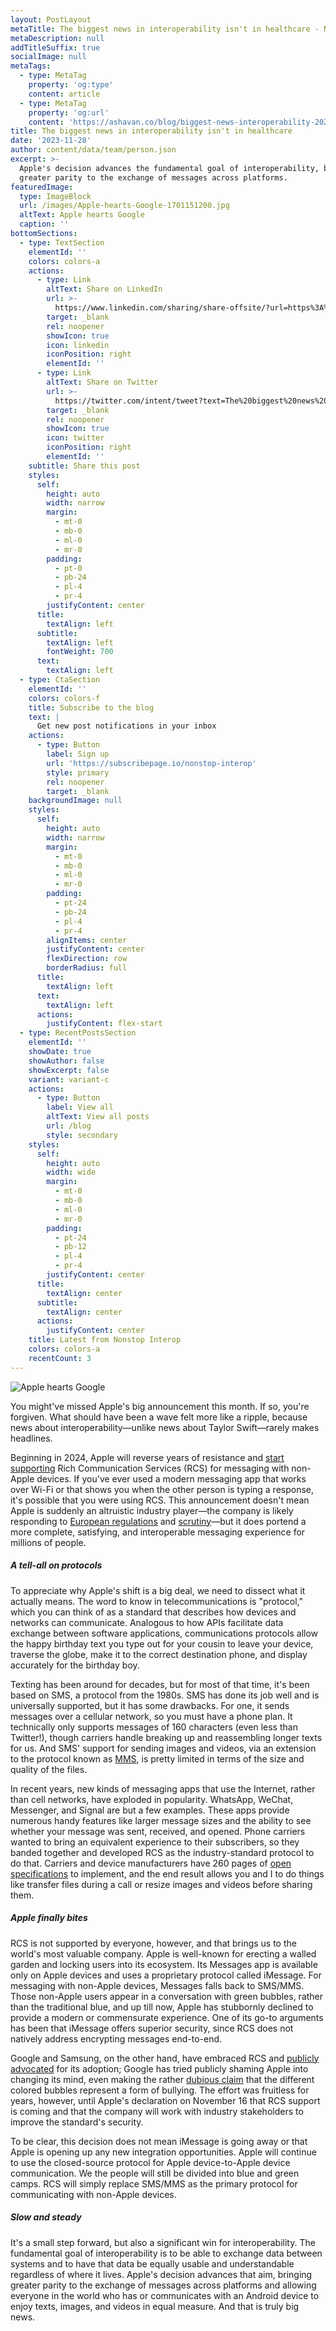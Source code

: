 ```yaml
---
layout: PostLayout
metaTitle: The biggest news in interoperability isn't in healthcare - Nonstop Interop
metaDescription: null
addTitleSuffix: true
socialImage: null
metaTags:
  - type: MetaTag
    property: 'og:type'
    content: article
  - type: MetaTag
    property: 'og:url'
    content: 'https://ashavan.co/blog/biggest-news-interoperability-20231128'
title: The biggest news in interoperability isn't in healthcare
date: '2023-11-28'
author: content/data/team/person.json
excerpt: >-
  Apple's decision advances the fundamental goal of interoperability, bringing
  greater parity to the exchange of messages across platforms.
featuredImage:
  type: ImageBlock
  url: /images/Apple-hearts-Google-1701151200.jpg
  altText: Apple hearts Google
  caption: ''
bottomSections:
  - type: TextSection
    elementId: ''
    colors: colors-a
    actions:
      - type: Link
        altText: Share on LinkedIn
        url: >-
          https://www.linkedin.com/sharing/share-offsite/?url=https%3A%2F%2Fashavan.co%2Fblog%2Fbiggest-news-interoperability-20231128
        target: _blank
        rel: noopener
        showIcon: true
        icon: linkedin
        iconPosition: right
        elementId: ''
      - type: Link
        altText: Share on Twitter
        url: >-
          https://twitter.com/intent/tweet?text=The%20biggest%20news%20in%20interoperability%20isn%27t%20in%20healthcare%20-%20Nonstop%20Interop&url=https%3A%2F%2Fashavan.co%2Fblog%2Fbiggest-news-interoperability-20231128
        target: _blank
        rel: noopener
        showIcon: true
        icon: twitter
        iconPosition: right
        elementId: ''
    subtitle: Share this post
    styles:
      self:
        height: auto
        width: narrow
        margin:
          - mt-0
          - mb-0
          - ml-0
          - mr-0
        padding:
          - pt-0
          - pb-24
          - pl-4
          - pr-4
        justifyContent: center
      title:
        textAlign: left
      subtitle:
        textAlign: left
        fontWeight: 700
      text:
        textAlign: left
  - type: CtaSection
    elementId: ''
    colors: colors-f
    title: Subscribe to the blog
    text: |
      Get new post notifications in your inbox
    actions:
      - type: Button
        label: Sign up
        url: 'https://subscribepage.io/nonstop-interop'
        style: primary
        rel: noopener
        target: _blank
    backgroundImage: null
    styles:
      self:
        height: auto
        width: narrow
        margin:
          - mt-0
          - mb-0
          - ml-0
          - mr-0
        padding:
          - pt-24
          - pb-24
          - pl-4
          - pr-4
        alignItems: center
        justifyContent: center
        flexDirection: row
        borderRadius: full
      title:
        textAlign: left
      text:
        textAlign: left
      actions:
        justifyContent: flex-start
  - type: RecentPostsSection
    elementId: ''
    showDate: true
    showAuthor: false
    showExcerpt: false
    variant: variant-c
    actions:
      - type: Button
        label: View all
        altText: View all posts
        url: /blog
        style: secondary
    styles:
      self:
        height: auto
        width: wide
        margin:
          - mt-0
          - mb-0
          - ml-0
          - mr-0
        padding:
          - pt-24
          - pb-12
          - pl-4
          - pr-4
        justifyContent: center
      title:
        textAlign: center
      subtitle:
        textAlign: center
      actions:
        justifyContent: center
    title: Latest from Nonstop Interop
    colors: colors-a
    recentCount: 3
---
```

![Apple hearts Google](/images/Apple-hearts-Google-1701151200.jpg)

You might've missed Apple's big announcement this month. If so, you're forgiven. What should have been a wave felt more like a ripple, because news about interoperability—unlike news about Taylor Swift—rarely makes headlines.

Beginning in 2024, Apple will reverse years of resistance and [start supporting](https://www.theverge.com/2023/11/16/23964171/apple-iphone-rcs-support) Rich Communication Services (RCS) for messaging with non-Apple devices. If you've ever used a modern messaging app that works over Wi-Fi or that shows you when the other person is typing a response, it's possible that you were using RCS. This announcement doesn't mean Apple is suddenly an altruistic industry player—the company is likely responding to [European regulations](https://www.privacyworld.blog/2022/10/dma-eu-publishes-the-new-digital-markets-act/) and [scrutiny](https://www.theverge.com/2023/9/6/23861030/imessage-bing-european-union-commission-digital-markets-act-dma)—but it does portend a more complete, satisfying, and interoperable messaging experience for millions of people.

##### A tell-all on protocols

To appreciate why Apple's shift is a big deal, we need to dissect what it actually means. The word to know in telecommunications is "protocol," which you can think of as a standard that describes how devices and networks can communicate. Analogous to how APIs facilitate data exchange between software applications, communications protocols allow the happy birthday text you type out for your cousin to leave your device, traverse the globe, make it to the correct destination phone, and display accurately for the birthday boy.

Texting has been around for decades, but for most of that time, it's been based on SMS, a protocol from the 1980s. SMS has done its job well and is universally supported, but it has some drawbacks. For one, it sends messages over a cellular network, so you must have a phone plan. It technically only supports messages of 160 characters (even less than Twitter!), though carriers handle breaking up and reassembling longer texts for us. And SMS' support for sending images and videos, via an extension to the protocol known as [MMS](https://www.twilio.com/en-us/learn/messaging/what-are-sms-and-mms), is pretty limited in terms of the size and quality of the files.

In recent years, new kinds of messaging apps that use the Internet, rather than cell networks, have exploded in popularity. WhatsApp, WeChat, Messenger, and Signal are but a few examples. These apps provide numerous handy features like larger message sizes and the ability to see whether your message was sent, received, and opened. Phone carriers wanted to bring an equivalent experience to their subscribers, so they banded together and developed RCS as the industry-standard protocol to do that. Carriers and device manufacturers have 260 pages of [open specifications](https://www.gsma.com/futurenetworks/wp-content/uploads/2019/10/RCC.71-v2.4.pdf) to implement, and the end result allows you and I to do things like transfer files during a call or resize images and videos before sharing them.

##### Apple finally bites

RCS is not supported by everyone, however, and that brings us to the world's most valuable company. Apple is well-known for erecting a walled garden and locking users into its ecosystem. Its Messages app is available only on Apple devices and uses a proprietary protocol called iMessage. For messaging with non-Apple devices, Messages falls back to SMS/MMS. Those non-Apple users appear in a conversation with green bubbles, rather than the traditional blue, and up till now, Apple has stubbornly declined to provide a modern or commensurate experience. One of its go-to arguments has been that iMessage offers superior security, since RCS does not natively address encrypting messages end-to-end.

Google and Samsung, on the other hand, have embraced RCS and [publicly advocated](https://www.android.com/get-the-message/) for its adoption; Google has tried publicly shaming Apple into changing its mind, even making the rather [dubious claim](https://www.usatoday.com/story/tech/2022/01/10/google-imessage-iphone-text-messages/9155873002/) that the different colored bubbles represent a form of bullying. The effort was fruitless for years, however, until Apple's declaration on November 16 that RCS support is coming and that the company will work with industry stakeholders to improve the standard's security.

To be clear, this decision does not mean iMessage is going away or that Apple is opening up any new integration opportunities. Apple will continue to use the closed-source protocol for Apple device-to-Apple device communication. We the people will still be divided into blue and green camps. RCS will simply replace SMS/MMS as the primary protocol for communicating with non-Apple devices.

##### Slow and steady

It's a small step forward, but also a significant win for interoperability. The fundamental goal of interoperability is to be able to exchange data between systems and to have that data be equally usable and understandable regardless of where it lives. Apple's decision advances that aim, bringing greater parity to the exchange of messages across platforms and allowing everyone in the world who has or communicates with an Android device to enjoy texts, images, and videos in equal measure. And that is truly big news.

